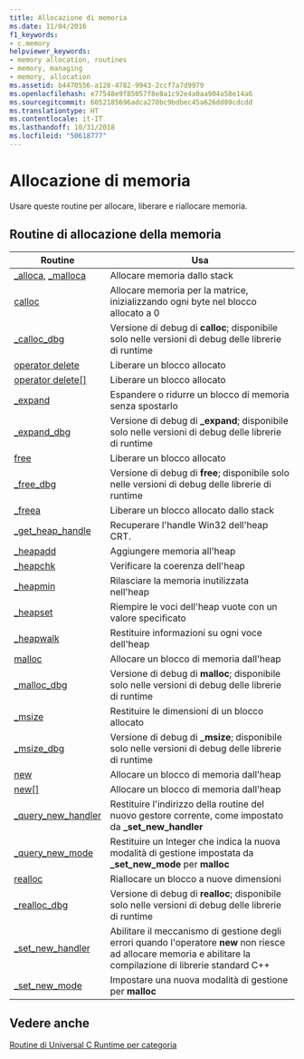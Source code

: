```yaml
---
title: Allocazione di memoria
ms.date: 11/04/2016
f1_keywords:
- c.memory
helpviewer_keywords:
- memory allocation, routines
- memory, managing
- memory, allocation
ms.assetid: b4470556-a128-4782-9943-2ccf7a7d9979
ms.openlocfilehash: e77548e9f85057f8e8a1c92e4a0aa904a58e14a6
ms.sourcegitcommit: 6052185696adca270bc9bdbec45a626dd89cdcdd
ms.translationtype: HT
ms.contentlocale: it-IT
ms.lasthandoff: 10/31/2018
ms.locfileid: "50618777"
---
```

# <a name="memory-allocation"></a>Allocazione di memoria

Usare queste routine per allocare, liberare e riallocare memoria.

## <a name="memory-allocation-routines"></a>Routine di allocazione della memoria

|Routine|Usa|
|-------------|---------|
|[_alloca](../c-runtime-library/reference/alloca.md), [_malloca](../c-runtime-library/reference/malloca.md)|Allocare memoria dallo stack|
|[calloc](../c-runtime-library/reference/calloc.md)|Allocare memoria per la matrice, inizializzando ogni byte nel blocco allocato a 0|
|[_calloc_dbg](../c-runtime-library/reference/calloc-dbg.md)|Versione di debug di **calloc**; disponibile solo nelle versioni di debug delle librerie di runtime|
|[operator delete](../c-runtime-library/operator-delete-crt.md)|Liberare un blocco allocato|
|[operator delete&#91;&#93;](../c-runtime-library/delete-operator-crt.md)|Liberare un blocco allocato|
|[_expand](../c-runtime-library/reference/expand.md)|Espandere o ridurre un blocco di memoria senza spostarlo|
|[_expand_dbg](../c-runtime-library/reference/expand-dbg.md)|Versione di debug di **_expand**; disponibile solo nelle versioni di debug delle librerie di runtime|
|[free](../c-runtime-library/reference/free.md)|Liberare un blocco allocato|
|[_free_dbg](../c-runtime-library/reference/free-dbg.md)|Versione di debug di **free**; disponibile solo nelle versioni di debug delle librerie di runtime|
|[_freea](../c-runtime-library/reference/freea.md)|Liberare un blocco allocato dallo stack|
|[_get_heap_handle](../c-runtime-library/reference/get-heap-handle.md)|Recuperare l'handle Win32 dell'heap CRT.|
|[_heapadd](../c-runtime-library/heapadd.md)|Aggiungere memoria all'heap|
|[_heapchk](../c-runtime-library/reference/heapchk.md)|Verificare la coerenza dell'heap|
|[_heapmin](../c-runtime-library/reference/heapmin.md)|Rilasciare la memoria inutilizzata nell'heap|
|[_heapset](../c-runtime-library/heapset.md)|Riempire le voci dell'heap vuote con un valore specificato|
|[_heapwalk](../c-runtime-library/reference/heapwalk.md)|Restituire informazioni su ogni voce dell'heap|
|[malloc](../c-runtime-library/reference/malloc.md)|Allocare un blocco di memoria dall'heap|
|[_malloc_dbg](../c-runtime-library/reference/malloc-dbg.md)|Versione di debug di **malloc**; disponibile solo nelle versioni di debug delle librerie di runtime|
|[_msize](../c-runtime-library/reference/msize.md)|Restituire le dimensioni di un blocco allocato|
|[_msize_dbg](../c-runtime-library/reference/msize-dbg.md)|Versione di debug di **_msize**; disponibile solo nelle versioni di debug delle librerie di runtime|
|[new](../c-runtime-library/operator-new-crt.md)|Allocare un blocco di memoria dall'heap|
|[new&#91;&#93;](../c-runtime-library/new-operator-crt.md)|Allocare un blocco di memoria dall'heap|
|[_query_new_handler](../c-runtime-library/reference/query-new-handler.md)|Restituire l'indirizzo della routine del nuovo gestore corrente, come impostato da **_set_new_handler**|
|[_query_new_mode](../c-runtime-library/reference/query-new-mode.md)|Restituire un Integer che indica la nuova modalità di gestione impostata da **_set_new_mode** per **malloc**|
|[realloc](../c-runtime-library/reference/realloc.md)|Riallocare un blocco a nuove dimensioni|
|[_realloc_dbg](../c-runtime-library/reference/realloc-dbg.md)|Versione di debug di **realloc**; disponibile solo nelle versioni di debug delle librerie di runtime|
|[_set_new_handler](../c-runtime-library/reference/set-new-handler.md)|Abilitare il meccanismo di gestione degli errori quando l'operatore **new** non riesce ad allocare memoria e abilitare la compilazione di librerie standard C++|
|[_set_new_mode](../c-runtime-library/reference/set-new-mode.md)|Impostare una nuova modalità di gestione per **malloc**|

## <a name="see-also"></a>Vedere anche

[Routine di Universal C Runtime per categoria](../c-runtime-library/run-time-routines-by-category.md)<br/>
